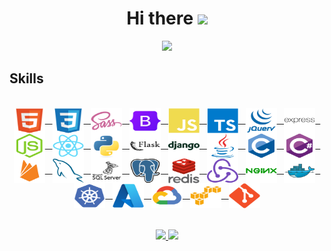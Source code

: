 <h1 align="center">
  Hi there
  <a href="https://github.com/YLeonardo"><img src="https://media.giphy.com/media/hvRJCLFzcasrR4ia7z/giphy.gif" width="28">
</h1>

<p align="center">
  <a href="https://github.com/YLeonardo"><img src="https://readme-typing-svg.herokuapp.com?font=Fira+Code&pause=1000&color=0969DA&center=true&width=700&height=50&size=30&lines=%F0%9F%8E%93+Computer+Systems+Engineering;Full-Stack+Developer;Frontend+Specialist"></a>
</p>


<h2>Skills</h2>
<br>
<div style="display: inline_block" align="center">
<a href="https://developer.mozilla.org/es/docs/Glossary/HTML5" target="_blank"><img align="center" alt="HTML5" height="40" width="50" src="https://github.com/YLeonardo/YLeonardo/blob/main/icons/html5/html5-original.svg">
&nbsp;
<a href="https://developer.mozilla.org/es/docs/Web/CSS" target="_blank"><img align="center" alt="CSS" height="40" width="50" src="https://github.com/YLeonardo/YLeonardo/blob/main/icons/css3/css3-original.svg">
&nbsp;
<a href="https://sass-lang.com/" target="_blank"><img align="center" alt="Sass" height="40" width="50" src="https://github.com/YLeonardo/YLeonardo/blob/main/icons/sass/sass-original.svg">
&nbsp;
<a href="https://getbootstrap.com/" target="_blank"><img align="center" alt="Bootstrap" height="40" width="50" src="https://github.com/YLeonardo/YLeonardo/blob/main/icons/bootstrap/bootstrap-original.svg">
&nbsp;
<a href="https://developer.mozilla.org/es/docs/Web/JavaScript" target="_blank"><img align="center" alt="Javascript" height="40" width="50" src="https://github.com/YLeonardo/YLeonardo/blob/main/icons/javascript/javascript-plain.svg">
&nbsp;
<a href="https://www.typescriptlang.org/" target="_blank"><img align="center" alt="Typescript" height="40" width="50" src="https://github.com/YLeonardo/YLeonardo/blob/main/icons/typescript/typescript-plain.svg">
&nbsp;
<a href="https://jquery.com/" target="_blank"><img align="center" alt="JQuery" height="40" width="50" src="https://github.com/YLeonardo/YLeonardo/blob/main/icons/jquery/jquery-plain-wordmark.svg">
&nbsp;
<a href="https://expressjs.com/" target="_blank"><img align="center" alt="Express" height="40" width="50" src="https://github.com/YLeonardo/YLeonardo/blob/main/icons/express/express-original-wordmark.svg">
&nbsp;
<a href="https://nodejs.org/en/" target="_blank"><img align="center" alt="NodeJS" height="40" width="50" src="https://github.com/YLeonardo/YLeonardo/blob/main/icons/nodejs/nodejs-original.svg">
&nbsp;
<a href="https://reactjs.org/" target="_blank"><img align="center" alt="ReactJS" height="40" width="50" src="https://github.com/YLeonardo/YLeonardo/blob/main/icons/react/react-original.svg">
&nbsp;
<a href="https://www.python.org/" target="_blank"><img align="center" alt="Python" height="40" width="50" src="https://github.com/YLeonardo/YLeonardo/blob/main/icons/python/python-original.svg">
&nbsp;
<a href="https://flask.palletsprojects.com/en/2.2.x/" target="_blank"><img align="center" alt="Flask" height="40" width="50" src="https://github.com/YLeonardo/YLeonardo/blob/main/icons/flask/flask-original-wordmark.svg">
&nbsp;
<a href="https://www.djangoproject.com/" target="_blank"><img align="center" alt="Django" height="40" width="50" src="https://github.com/YLeonardo/YLeonardo/blob/main/icons/django/django-plain-wordmark.svg">
&nbsp;
<a href="https://www.java.com/es/" target="_blank"><img align="center" alt="Java" height="40" width="50" src="https://github.com/YLeonardo/YLeonardo/blob/main/icons/java/java-original.svg">
&nbsp;
<a href="https://learn.microsoft.com/es-es/cpp/c-language/organization-of-the-c-language-reference?view=msvc-170" target="_blank"><img align="center" alt="Lenguaje C" height="40" width="50" src="https://github.com/YLeonardo/YLeonardo/blob/main/icons/c/c-original.svg">
&nbsp;
<a href="https://learn.microsoft.com/es-es/dotnet/csharp/tour-of-csharp/" target="_blank"><img align="center" alt="Lenguaje C#" height="40" width="50" src="https://github.com/YLeonardo/YLeonardo/blob/main/icons/csharp/csharp-original.svg">
&nbsp;
<a href="https://firebase.google.com/?hl=es" target="_blank"><img align="center" alt="Firebase" height="40" width="50" src="https://github.com/YLeonardo/YLeonardo/blob/main/icons/firebase/firebase-plain.svg">
&nbsp;
<a href="https://www.mysql.com/" target="_blank"><img align="center" alt="Mysql" height="40" width="50" src="https://github.com/YLeonardo/YLeonardo/blob/main/icons/mysql/mysql-plain.svg">
&nbsp;
<a href="https://www.microsoft.com/es-mx/sql-server/sql-server-downloads" target="_blank"><img align="center" alt="Microsoftsqlserver" height="40" width="50" src="https://github.com/YLeonardo/YLeonardo/blob/main/icons/microsoftsqlserver/microsoftsqlserver-plain-wordmark.svg">
&nbsp;
<a href="https://www.postgresql.org/" target="_blank"><img align="center" alt="Postgresql" height="40" width="50" src="https://github.com/YLeonardo/YLeonardo/blob/main/icons/postgresql/postgresql-original.svg">
&nbsp;
<a href="https://redis.io/" target="_blank"><img align="center" alt="Redis" height="40" width="50" src="https://github.com/YLeonardo/YLeonardo/blob/main/icons/redis/redis-original-wordmark.svg">
&nbsp;
<a href="https://es.redux.js.org/" target="_blank"><img align="center" alt="Redux" height="40" width="50" src="https://github.com/YLeonardo/YLeonardo/blob/main/icons/redux/redux-original.svg">
&nbsp;
<a href="https://www.nginx.com/" target="_blank"><img align="center" alt="Nginx" height="40" width="50" src="https://github.com/YLeonardo/YLeonardo/blob/main/icons/nginx/nginx-original.svg">
&nbsp;
<a href="https://www.docker.com/" target="_blank"><img align="center" alt="Docker" height="40" width="50" src="https://github.com/YLeonardo/YLeonardo/blob/main/icons/docker/docker-original.svg">
&nbsp;
<a href="https://cloud.google.com/learn/what-is-kubernetes?hl=es-419#:~:text=en%20Google%20Cloud.-,Definici%C3%B3n%20de%20Kubernetes,en%20contenedores%20en%20cualquier%20lugar." target="_blank"><img align="center" alt="kubernetes" height="40" width="50" src="https://github.com/YLeonardo/YLeonardo/blob/main/icons/kubernetes/kubernetes-plain.svg">
&nbsp;
<a href="https://azure.microsoft.com/es-mx" target="_blank"><img align="center" alt="Azure" height="40" width="50" src="https://github.com/YLeonardo/YLeonardo/blob/main/icons/azure/azure-original.svg">
&nbsp;
<a href="https://cloud.google.com/?hl=es" target="_blank"><img align="center" alt="GCP" height="40" width="50" src="https://github.com/YLeonardo/YLeonardo/blob/main/icons/googlecloud/googlecloud-original.svg">
&nbsp;
<a href="https://aws.amazon.com/es/?nc2=h_lg" target="_blank"><img align="center" alt="AWS" height="40" width="50" src="https://github.com/YLeonardo/YLeonardo/blob/main/icons/amazonwebservices/amazonwebservices-original.svg">
&nbsp;
<a href="https://git-scm.com/" target="_blank"><img align="center" alt="Git" height="40" width="50" src="https://github.com/YLeonardo/YLeonardo/blob/main/icons/git/git-original.svg">
</div>
<br><br>
<div align="center">
  <a href="https://github.com/YLeonardo">
  <img height="180em" src="https://github-readme-stats.vercel.app/api?username=YLeonardo&show_icons=true&theme=ADD_THEME_HERE&include_all_commits=true&count_private=true"/>
  <img height="180em" src="https://github-readme-stats.vercel.app/api/top-langs/?username=YLeonardo&layout=compact&langs_count=7&theme=ADD_THEME_HERE"/></a>
</div>
<!-- <br><br>
<p align="center">
  <img src="https://github.com/YLeonardo/YLeonardo/blob/main/gifs/under-construction.gif" alt="underconstruction"/>
</p> -->
  
